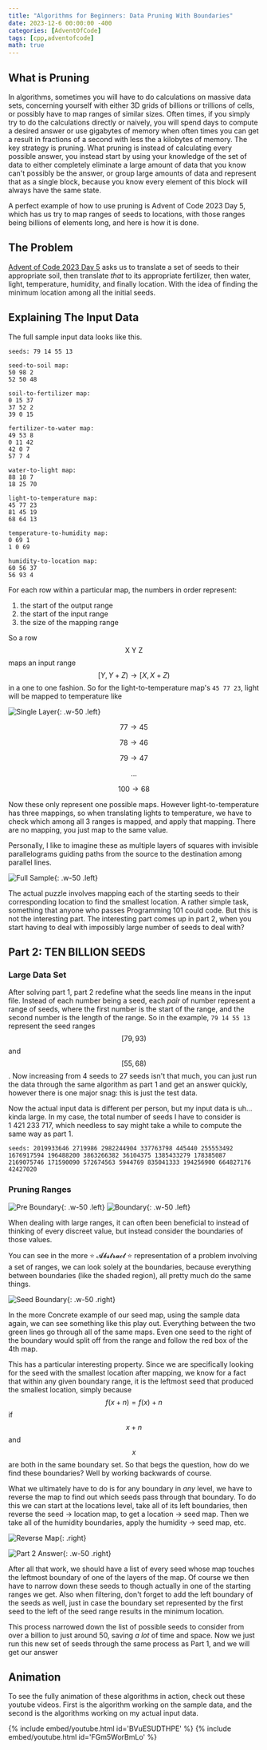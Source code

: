 ```yaml
---
title: "Algorithms for Beginners: Data Pruning With Boundaries"
date: 2023-12-6 00:00:00 -400
categories: [AdventOfCode]
tags: [cpp,adventofcode]
math: true
---
```


<style>
.final_image {
  display: contents !important
}
.final_image img {
  width: 49%!important
}
</style>

## What is Pruning

In algorithms, sometimes you will have to do calculations on massive data sets, concerning yourself with either 3D grids of billions or trillions of cells, or possibly have to map ranges of similar sizes. Often times, if you simply try to do the calculations directly or naively, you will spend days to compute a desired answer or use gigabytes of memory when often times you can get a result in fractions of a second with less the a kilobytes of memory. The key strategy is pruning. What pruning is instead of calculating every possible answer, you instead start by using your knowledge of the set of data to either completely eliminate a large amount of data that you know can't possibly be the answer, or group large amounts of data and represent that as a single block, because you know every element of this block will always have the same state.

A perfect example of how to use pruning is Advent of Code 2023 Day 5, which has us try to map ranges of seeds to locations, with those ranges being billions of elements long, and here is how it is done.

## The Problem

[Advent of Code 2023 Day 5](https://adventofcode.com/2023/day/5) asks us to translate a set of seeds to their appropriate soil, then translate *that* to its appropriate fertilizer, then water, light, temperature, humidity, and finally location. With the idea of finding the minimum location among all the initial seeds.

## Explaining The Input Data

The full sample input data looks like this.
```
seeds: 79 14 55 13

seed-to-soil map:
50 98 2
52 50 48

soil-to-fertilizer map:
0 15 37
37 52 2
39 0 15

fertilizer-to-water map:
49 53 8
0 11 42
42 0 7
57 7 4

water-to-light map:
88 18 7
18 25 70

light-to-temperature map:
45 77 23
81 45 19
68 64 13

temperature-to-humidity map:
0 69 1
1 0 69

humidity-to-location map:
60 56 37
56 93 4
```

For each row within a particular map, the numbers in order represent:
1. the start of the output range
2. the start of the input range
3. the size of the mapping range

So a row $$ \text{X Y Z} $$ maps an input range $$ [Y, Y+Z) \to [X, X+Z)$$ in a one to one fashion.
So for the light-to-temperature map's `45 77 23`, light will be mapped to temperature like

![Single Layer](/assets/04-seeds-alg/Screenshot%20from%202023-12-07%2020-29-49.png){: .w-50 .left}

$$ 77 \to 45 $$

$$ 78 \to 46 $$

$$ 79 \to 47 $$

$$ ... $$

$$ 100 \to 68 $$


Now these only represent one possible maps. However light-to-temperature has three mappings, so when translating lights to temperature, we have to check which among all 3 ranges is mapped, and apply that mapping. There are no mapping, you just map to the same value.

Personally, I like to imagine these as multiple layers of squares with invisible parallelograms guiding paths from the source to the destination among parallel lines.

![Full Sample](/assets/04-seeds-alg/Screenshot%20from%202023-12-07%2020-38-33.png){: .w-50 .left}

The actual puzzle involves mapping each of the starting seeds to their corresponding location to find the smallest location.
A rather simple task, something that anyone who passes Programming 101 could code. But this is not the interesting part. The interesting part comes up in part 2, when you start having to deal with impossibly large number of seeds to deal with?

## Part 2: TEN BILLION SEEDS

### Large Data Set

After solving part 1, part 2 redefine what the seeds line means in the input file. Instead of each number being a seed, each *pair* of number represent a range of seeds, where the first number is the start of the range, and the second number is the length of the range. So in the example, `79 14 55 13` represent the seed ranges $$ [79, 93) $$ and $$ [55, 68) $$. Now increasing from 4 seeds to 27 seeds isn't that much, you can just run the data through the same algorithm as part 1 and get an answer quickly, however there is one major snag: this is just the test data.

Now the actual input data is different per person, but my input data is uh... kinda large. In my case, the total number of seeds I have to consider is 1&nbsp;421&nbsp;233&nbsp;717, which needless to say might take a while to compute the same way as part 1.

```
seeds: 2019933646 2719986 2982244904 337763798 445440 255553492 1676917594 196488200 3863266382 36104375 1385433279 178385087 2169075746 171590090 572674563 5944769 835041333 194256900 664827176 42427020
```

### Pruning Ranges


![Pre Boundary](/assets/04-seeds-alg/Screenshot%20from%202023-12-09%2022-18-16.png){: .w-50 .left}
![Boundary](/assets/04-seeds-alg/Screenshot%20from%202023-12-09%2022-32-03.png){: .w-50 .left}


When dealing with large ranges, it can often been beneficial to instead of thinking of every discreet value, but instead consider the boundaries of those values.

You can see in the more ⭐ 𝓐𝓫𝓼𝓽𝓻𝓪𝓬𝓽 ⭐ representation of a problem involving a set of ranges, we can look solely at the boundaries, because everything between boundaries (like the shaded region), all pretty much do the same things.

![Seed Boundary](/assets/04-seeds-alg/Screenshot%20from%202023-12-09%2022-36-19.png){: .w-50 .right}

In the more Concrete example of our seed map, using the sample data again, we can see something like this play out. Everything between the two green lines go through all of the same maps. Even one seed to the right of the boundary would split off from the range and follow the red box of the 4th map.

This has a particular interesting property. Since we are specifically looking for the seed with the smallest location after mapping, we know for a fact that within any given boundary range, it is the leftmost seed that produced the smallest location, simply because $$ f(x+n) = f(x) + n $$ if $$ x+n $$ and  $$ x $$ are both in the same boundary set. So that begs the question, how do we find these boundaries? Well by working backwards of course.


What we ultimately have to do is for any boundary in *any* level, we have to reverse the map to find out which seeds pass through that boundary.
To do this we can start at the locations level, take all of its left boundaries, then reverse the seed → location map, to get a location → seed map.
Then we take all of the humidity boundaries, apply the humidity → seed map, etc.



![Reverse Map](/assets/04-seeds-alg/Screenshot%20from%202023-12-09%2023-26-54.png){: .right}

![Part 2 Answer](/assets/04-seeds-alg/Screenshot%20from%202023-12-09%2023-30-55.png){: .w-50 .right}

After all that work, we should have a list of every seed whose map touches the leftmost boundary of one of the layers of the map. Of course we then have to narrow down these seeds to though actually in one of the starting ranges we get. Also when filtering, don't forget to add the left boundary of the seeds as well, just in case the boundary set represented by the first seed to the left of the seed range results in the minimum location.

This process narrowed down the list of possible seeds to consider from over a billion to just around 50, saving *a lot* of time and space. Now we just run this new set of seeds through the same process as Part 1, and we will get our answer

## Animation

To see the fully animation of these algorithms in action, check out these youtube videos. First is the algorithm working on the sample data, and the second is the algorithms working on my actual input data.

{% include embed/youtube.html id='BVuESUDTHPE' %}
{% include embed/youtube.html id='FGm5WorBmLo' %}